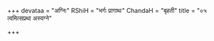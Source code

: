 +++
devataa = "अग्निः"
RShiH = "भर्गः प्रागाथः"
ChandaH = "बृहती"
title = "०५ त्वमित्सप्रथा अस्यग्ने"

+++
